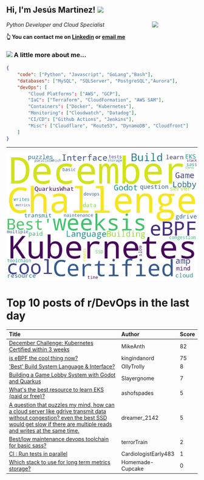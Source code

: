 <!--
**jmartinezl/jmartinezl** is a ✨ _special_ ✨ repository because its `README.md` (this file) appears on your GitHub profile.

Here are some ideas to get you started:

- 🔭 I’m currently working on ...
- 🌱 I’m currently learning ...
- 👯 I’m looking to collaborate on ...
- 🤔 I’m looking for help with ...
- 💬 Ask me about ...
- 📫 How to reach me: ...
- 😄 Pronouns: ...
- ⚡ Fun fact: ...
-->

<h2>Hi, I'm Jesús Martinez! <img src="https://media.giphy.com/media/WUlplcMpOCEmTGBtBW/giphy.gif" width="30"> </h2>
<img align='right' src="https://media.giphy.com/media/NytMLKyiaIh6VH9SPm/giphy.gif" width="120">
<p><em>Python Developer and Cloud Specialist
</em></p>

**👆 You can contact me on [Linkedin](https://www.linkedin.com/in/jes%C3%BAs-martinez-2b7b10104/) or [email me](mailto:jesus.mtz.lorenzo@gmail.com)**

### <img src="https://media.giphy.com/media/VgCDAzcKvsR6OM0uWg/giphy.gif" width="50"> A little more about me...  

```json
{
    "code": ["Python", "Javascript", "GoLang","Bash"],
    "databases": ["MySQL", "SQLServer", "PostgreSQL","Aurora"],
    "devOps": [
        "Cloud Platforms": ["AWS", "GCP"],
        "IaC": ["Terraform", "CloudFormation", "AWS SAM"],
        "Containers": ["Docker", "Kubernetes"],
        "Monitoring": ["Cloudwatch", "Datadog"],
        "CI/CD": ["Github Actions", "Jenkins"],
        "Misc": ["Cloudflare", "Route53", "DynamoDB", "Cloudfront"]
    ]
}
```
---

![Wordcloud](./cloud.png)

# Top 10 posts of r/DevOps in the last day

| Title | Author | Score |
|:---|:---|:---|
| [December Challenge: Kubernetes Certified within 3 weeks](https://www.reddit.com/r/devops/comments/zumyqi/december_challenge_kubernetes_certified_within_3/) | MikeAnth | 82 |
| [is eBPF the cool thing now?](https://www.reddit.com/r/devops/comments/zucclf/is_ebpf_the_cool_thing_now/) | kingindanord | 75 |
| ['Best' Build System Language &amp; Interface?](https://www.reddit.com/r/devops/comments/zuezi1/best_build_system_language_interface/) | OllyTrolly | 8 |
| [Building a Game Lobby System with Godot and Quarkus](https://www.reddit.com/r/devops/comments/zubd6s/building_a_game_lobby_system_with_godot_and/) | Slayergnome | 7 |
| [What's the best resource to learn EKS (paid or free)?](https://www.reddit.com/r/devops/comments/zugcu8/whats_the_best_resource_to_learn_eks_paid_or_free/) | ashofspades | 5 |
| [A question that puzzles my mind, how can a cloud server like gdrive transmit data without congestion? even the best SSD would get slow if there are multiple reads and writes at the same time.](https://www.reddit.com/r/devops/comments/zuob2s/a_question_that_puzzles_my_mind_how_can_a_cloud/) | dreamer_2142 | 5 |
| [Best/low maintenance devops toolchain for basic sass?](https://www.reddit.com/r/devops/comments/zumr7u/bestlow_maintenance_devops_toolchain_for_basic/) | terrorTrain | 2 |
| [CI : Run tests in parallel](https://www.reddit.com/r/devops/comments/zujltc/ci_run_tests_in_parallel/) | CardiologistEarly483 | 1 |
| [Which stack to use for long term metrics storage?](https://www.reddit.com/r/devops/comments/zut835/which_stack_to_use_for_long_term_metrics_storage/) | Homemade-Cupcake | 0 |
